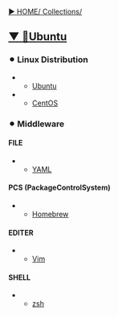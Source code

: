 [▶︎ HOME/ Collections/](https://gitpress.io/@sh16ma/collections)


## [▼ 🐰Ubuntu](https://gitpress.io/c/ubuntu/)
### ⚫︎ Linux Distribution
- - [Ubuntu](os_ubuntu.md)
- - [CentOS](os_centos)


### ⚫︎ Middleware
#### FILE
- - [YAML](mw_yaml.md)

#### PCS (PackageControlSystem)
- - [Homebrew](pcs_brew.md)

#### EDITER
- - [Vim](https://gitpress.io/c/vim__/)

#### SHELL
- - [zsh](https://gitpress.io/c/zsh__/)
